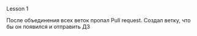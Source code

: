 Lesson 1

После объединения всех веток пропал Pull request. Создал ветку, что бы он появился и отправить ДЗ